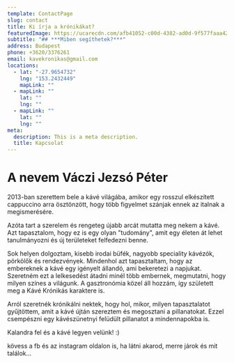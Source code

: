 ```yaml
---
template: ContactPage
slug: contact
title: Ki írja a krónikákat?
featuredImage: https://ucarecdn.com/afb41052-c00d-4382-ad0d-9f577faaa42b/
subtitle: "## ***Miben segíthetek?***"
address: Budapest
phone: +3620/3376261
email: kavekronikas@gmail.com
locations:
  - lat: "-27.9654732"
    lng: "153.2432449"
    mapLink: ""
  - mapLink: ""
    lat: ""
    lng: ""
  - mapLink: ""
    lat: ""
    lng: ""
meta:
  description: This is a meta description.
  title: Kapcsolat
---
```

# A nevem Váczi Jezsó Péter

2013-ban szerettem bele a kávé világába, amikor egy rosszul elkészített cappuccino arra ösztönzött, hogy több figyelmet szánjak ennek az italnak a megismerésére.

Azóta tart a szerelem és rengeteg újabb arcát mutatta meg nekem a kávé. Azt tapasztalom, hogy ez is egy olyan "tudomány", amit egy életen át lehet tanulmányozni és új területeket felfedezni benne. 

Sok helyen dolgoztam, kisebb irodai büfék, nagyobb speciality kávézók, pörkölők és rendezvények. Mindenhol azt tapasztaltam, hogy az embereknek a kávé egy igényelt állandó, ami bekeretezi a napjukat. Szeretném ezt a lelkesedést átadni minél több embernek, megmutatni, hogy milyen színes a világunk. A gasztronómia közel áll hozzám, így született meg a Kávé Krónikás karaktere is. 

Arról szeretnék krónikálni nektek, hogy hol, mikor, milyen tapasztalatot gyűjtöttem, amit a kávé újtán szereztem és megosztani a pillanatokat. Ezzel csempészni egy kávészünetnyi felüdült pillanatot a mindennapokba is.

Kalandra fel és a kávé legyen velünk! :) 

kövess a fb és az instagram oldalon is, ha látni akarod, merre járok és mit találok...